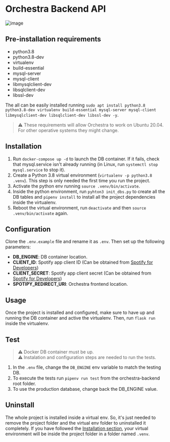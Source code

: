# Orchestra Backend API
![image](https://user-images.githubusercontent.com/37160608/151696467-8359a550-8f7b-47b5-a0d3-e6dfb0fffc68.png)

## Pre-installation requirements
- python3.8
- python3.8-dev
- virtualenv
- build-essential
- mysql-server
- mysql-client
- libmysqlclient-dev
- libsqlclient-dev
- libssl-dev

The all can be easily installed running `sudo apt install python3.8 python3.8-dev virtualenv build-essential mysql-server mysql-client libmysqlclient-dev libsqlclient-dev libssl-dev -y`.

> ⚠️ These requirements will allow Orchestra to work on Ubuntu 20.04. For other operative systems they might change.



## Installation

1. Run `docker-compose up -d` to launch the DB container. If it fails, check that mysql.service isn't already running (in Linux, run `systemctl stop mysql.service` to stop it).
2. Create a Python 3.8 virtual environment (`virtualenv -p python3.8 .venv`). This step is only needed the first time you run the project.
3. Activate the python env running `source .venv/bin/activate`.
4. Inside the python environment, run `pyhton3 init_dbs.py` to create all the DB tables and `pipenv install` to install all the project dependencies inside the virtualenv.
5. Reboot the virtual environment, run `deactivate` and then `source .venv/bin/activate` again.



## Configuration

Clone the `.env.example` file and rename it as `.env`. Then set up the following parameters:

- **DB_ENGINE**: DB container location.
- **CLIENT_ID**: Spotify app client ID (Can be obtained from [Spotify for Developers](https://developer.spotify.com/dashboard/applications))
- **CLIENT_SECRET**: Spotify app client secret (Can be obtained from [Spotify for Developers](https://developer.spotify.com/dashboard/applications))
- **SPOTIPY_REDIRECT_URI**: Orchestra frontend location.



## Usage

Once the project is installed and configured, make sure to have up and running the DB container and active the virtualenv. Then, run `flask run` inside the virtualenv.



## Test

> ⚠️ Docker DB container must be up.  
> ⚠️ Instalation and configuration steps are needed to run the tests. 

1. In the `.env` file, change the `DB_ENGINE` env variable to match the testing DB.
2. To execute the tests run `pipenv run test` from the orchestra-backend root folder.
3. To use the production database, change back the DB_ENGINE value.



## Uninstall

The whole project is installed inside a virtual env. So, it's just needed to remove the project folder and the virtual env folder to uninstalled it completely. If you have followed the [Installation section](#installation), your virtual environment will be inside the project folder in a folder named `.venv`.
